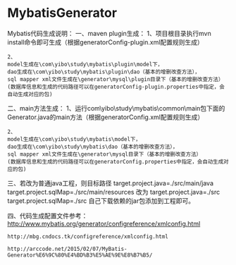 # MybatisGenerator
Mybatis代码生成说明：
一、maven plugin生成：
    1、项目根目录执行mvn install命令即可生成（根据generatorConfig-plugin.xml配置规则生成）
    
    2、
    model生成在\com\yibo\study\mybatis\plugin\model下，
    dao生成在\com\yibo\study\mybatis\plugin\dao（基本的增删改查方法），
    sql mapper xml文件生成在\generator\mysql\plugin目录下（基本的增删改查方法）
    (数据库信息和生成的代码路径可以在generatorConfig-plugin.properties中指定，会自动生成对应的包)
    
二、main方法生成：
    1、运行com\yibo\study\mybatis\common\main包下面的Generator.java的main方法（根据generatorConfig.xml配置规则生成）
    
    2、
    model生成在\com\yibo\study\mybatis\model下，
    dao生成在\com\yibo\study\mybatis\dao（基本的增删改查方法），
    sql mapper xml文件生成在\generator\mysql目录下（基本的增删改查方法）
    (数据库信息和生成的代码路径可以在generatorConfig.properties中指定，会自动生成对应的包)

三、若改为普通java工程，则目标路径
    target.project.java=./src/main/java
    target.project.sqlMap=./src/main/resources
    改为
    target.project.java=./src
    target.project.sqlMap=./src
    自己下载依赖的jar包添加到工程即可。

四、代码生成配置文件参考：
    http://www.mybatis.org/generator/configreference/xmlconfig.html
    
    http://mbg.cndocs.tk/configreference/xmlconfig.html 
    
    http://arccode.net/2015/02/07/MyBatis-Generator%E6%9C%80%E4%BD%B3%E5%AE%9E%E8%B7%B5/



